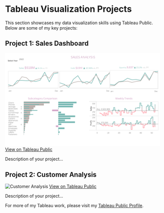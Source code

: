 # Tableau Visualization Projects

This section showcases my data visualization skills using Tableau Public. Below are some of my key projects:

## Project 1: Sales Dashboard
![Sales Dashboard](https://github.com/rsarwal/Data-Science-Portfolio/blob/main/Tableau/images/Sales%20Analysis.png)
[View on Tableau Public](https://public.tableau.com/app/profile/raveena.sarwal/viz/SalesDashboard_17311902648920/SalesAnalysis)

Description of your project...

## Project 2: Customer Analysis
![Customer Analysis](images/customer_analysis.png)
[View on Tableau Public](your_tableau_public_link_here)

Description of your project...



For more of my Tableau work, please visit my [Tableau Public Profile](https://public.tableau.com/app/profile/raveena.sarwal/vizzes).
